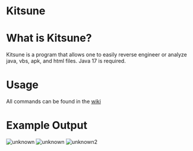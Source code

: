 # Kitsune

# What is Kitsune?
Kitsune is a program that allows one to easily reverse engineer or analyze java, vbs, apk, and html files. Java 17 is required.

# Usage
All commands can be found in the [wiki](https://github.com/OpticFusion1/Kitsune/wiki)

# Example Output

![unknown](https://user-images.githubusercontent.com/37254722/196303016-d5de5e7c-e16a-4caa-92a5-f34d0cc5baa5.png)
![unknown](https://user-images.githubusercontent.com/37254722/196303029-3f5719f7-20a2-47ba-ae71-7f50f3fe2add.png)
![unknown2](https://user-images.githubusercontent.com/37254722/196303030-6d7eec9a-94be-44a0-b01b-d65b4a846f76.png)
